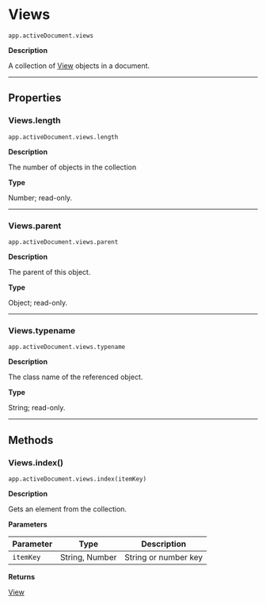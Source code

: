 # Views

`app.activeDocument.views`

**Description**

A collection of [View](View.md#jsobjref-view) objects in a document.

---

## Properties

### Views.length

`app.activeDocument.views.length`

**Description**

The number of objects in the collection

**Type**

Number; read-only.

---

### Views.parent

`app.activeDocument.views.parent`

**Description**

The parent of this object.

**Type**

Object; read-only.

---

### Views.typename

`app.activeDocument.views.typename`

**Description**

The class name of the referenced object.

**Type**

String; read-only.

---

## Methods

### Views.index()

`app.activeDocument.views.index(itemKey)`

**Description**

Gets an element from the collection.

**Parameters**

| Parameter   | Type           | Description          |
|-------------|----------------|----------------------|
| `itemKey`   | String, Number | String or number key |

**Returns**

[View](View.md#jsobjref-view)
